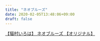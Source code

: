 ```yaml
---
title: "ネオブルーズ"
date: 2020-02-05T13:48:06+09:00
draft: false
---
```


<script type="application/javascript" src="https://embed.nicovideo.jp/watch/sm36291134/script?w=640&h=360"></script><noscript><a href="https://www.nicovideo.jp/watch/sm36291134">【猫村いろは】 ネオブルーズ 【オリジナル】</a></noscript>